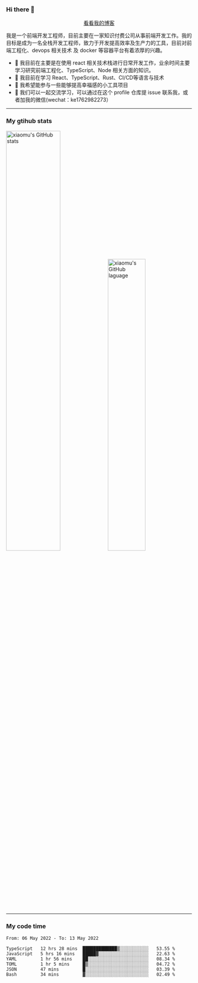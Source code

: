 ### Hi there 👋

<p align="center">
  <a href="https://real-jacket.github.io/">看看我的博客</a>
</p>

我是一个前端开发工程师，目前主要在一家知识付费公司从事前端开发工作。我的目标是成为一名全栈开发工程师，致力于开发提高效率及生产力的工具，目前对前端工程化、devops 相关技术 及 docker 等容器平台有着浓厚的兴趣。

- 🔭 我目前在主要是在使用 react 相关技术栈进行日常开发工作，业余时间主要学习研究前端工程化、TypeScript、Node 相关方面的知识。
- 🌱 我目前在学习 React、TypeScript、Rust、CI/CD等语言与技术
- 👯 我希望能参与一些能够提高幸福感的小工具项目
- 💬 我们可以一起交流学习，可以通过在这个 profile 仓库提 issue 联系我，或者加我的微信(wechat：ke1762982273）

***

### My gtihub stats

<a><img src="https://github-readme-stats.vercel.app/api?username=real-jacket" title="xiaomu's GitHub stats" alt="xiaomu's GitHub stats" style="width:54%;"/></a>
<a><img src="https://github-readme-stats.vercel.app/api/top-langs/?username=real-jacket&layout=compact" title="xiaomu's GitHub laguage" alt="xiaomu's GitHub laguage" style="width:45%;"/><a/>

***

### My code time

<!--START_SECTION:waka-->

```text
From: 06 May 2022 - To: 13 May 2022

TypeScript   12 hrs 28 mins  █████████████▒░░░░░░░░░░░   53.55 %
JavaScript   5 hrs 16 mins   █████▓░░░░░░░░░░░░░░░░░░░   22.63 %
YAML         1 hr 56 mins    ██░░░░░░░░░░░░░░░░░░░░░░░   08.34 %
TOML         1 hr 5 mins     █▒░░░░░░░░░░░░░░░░░░░░░░░   04.72 %
JSON         47 mins         █░░░░░░░░░░░░░░░░░░░░░░░░   03.39 %
Bash         34 mins         ▓░░░░░░░░░░░░░░░░░░░░░░░░   02.49 %
```

<!--END_SECTION:waka-->

